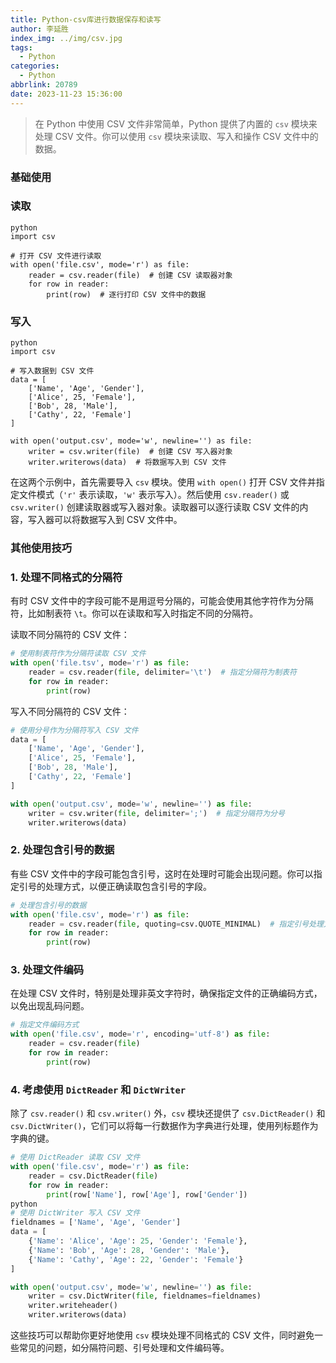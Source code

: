 ```yaml
---
title: Python-csv库进行数据保存和读写
author: 李延胜
index_img: ../img/csv.jpg
tags:
  - Python
categories:
  - Python
abbrlink: 20789
date: 2023-11-23 15:36:00
---
```

>在 Python 中使用 CSV 文件非常简单，Python 提供了内置的 `csv` 模块来处理 CSV 文件。你可以使用 `csv` 模块来读取、写入和操作 CSV 文件中的数据。

### 基础使用

### 读取 

```
python
import csv

# 打开 CSV 文件进行读取
with open('file.csv', mode='r') as file:
    reader = csv.reader(file)  # 创建 CSV 读取器对象
    for row in reader:
        print(row)  # 逐行打印 CSV 文件中的数据
```

### 写入 

```
python
import csv

# 写入数据到 CSV 文件
data = [
    ['Name', 'Age', 'Gender'],
    ['Alice', 25, 'Female'],
    ['Bob', 28, 'Male'],
    ['Cathy', 22, 'Female']
]

with open('output.csv', mode='w', newline='') as file:
    writer = csv.writer(file)  # 创建 CSV 写入器对象
    writer.writerows(data)  # 将数据写入到 CSV 文件
```

在这两个示例中，首先需要导入 `csv` 模块。使用 `with open()` 打开 CSV 文件并指定文件模式（`'r'` 表示读取，`'w'` 表示写入）。然后使用 `csv.reader()` 或 `csv.writer()` 创建读取器或写入器对象。读取器可以逐行读取 CSV 文件的内容，写入器可以将数据写入到 CSV 文件中。

### 其他使用技巧

### 1. 处理不同格式的分隔符

有时 CSV 文件中的字段可能不是用逗号分隔的，可能会使用其他字符作为分隔符，比如制表符 `\t`。你可以在读取和写入时指定不同的分隔符。

读取不同分隔符的 CSV 文件：

```python
# 使用制表符作为分隔符读取 CSV 文件
with open('file.tsv', mode='r') as file:
    reader = csv.reader(file, delimiter='\t')  # 指定分隔符为制表符
    for row in reader:
        print(row)
```

写入不同分隔符的 CSV 文件：

```python
# 使用分号作为分隔符写入 CSV 文件
data = [
    ['Name', 'Age', 'Gender'],
    ['Alice', 25, 'Female'],
    ['Bob', 28, 'Male'],
    ['Cathy', 22, 'Female']
]

with open('output.csv', mode='w', newline='') as file:
    writer = csv.writer(file, delimiter=';')  # 指定分隔符为分号
    writer.writerows(data)
```

### 2. 处理包含引号的数据

有些 CSV 文件中的字段可能包含引号，这时在处理时可能会出现问题。你可以指定引号的处理方式，以便正确读取包含引号的字段。

```python
# 处理包含引号的数据
with open('file.csv', mode='r') as file:
    reader = csv.reader(file, quoting=csv.QUOTE_MINIMAL)  # 指定引号处理方式
    for row in reader:
        print(row)
```

### 3. 处理文件编码

在处理 CSV 文件时，特别是处理非英文字符时，确保指定文件的正确编码方式，以免出现乱码问题。

```python
# 指定文件编码方式
with open('file.csv', mode='r', encoding='utf-8') as file:
    reader = csv.reader(file)
    for row in reader:
        print(row)
```

### 4. 考虑使用 `DictReader` 和 `DictWriter`

除了 `csv.reader()` 和 `csv.writer()` 外，`csv` 模块还提供了 `csv.DictReader()` 和 `csv.DictWriter()`，它们可以将每一行数据作为字典进行处理，使用列标题作为字典的键。

```python
# 使用 DictReader 读取 CSV 文件
with open('file.csv', mode='r') as file:
    reader = csv.DictReader(file)
    for row in reader:
        print(row['Name'], row['Age'], row['Gender'])
python
# 使用 DictWriter 写入 CSV 文件
fieldnames = ['Name', 'Age', 'Gender']
data = [
    {'Name': 'Alice', 'Age': 25, 'Gender': 'Female'},
    {'Name': 'Bob', 'Age': 28, 'Gender': 'Male'},
    {'Name': 'Cathy', 'Age': 22, 'Gender': 'Female'}
]

with open('output.csv', mode='w', newline='') as file:
    writer = csv.DictWriter(file, fieldnames=fieldnames)
    writer.writeheader()
    writer.writerows(data)
```

这些技巧可以帮助你更好地使用 `csv` 模块处理不同格式的 CSV 文件，同时避免一些常见的问题，如分隔符问题、引号处理和文件编码等。
